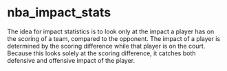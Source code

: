 # nba_impact_stats
The idea for impact statistics is to look only at the impact a player has on the scoring of a team, compared to the opponent.
The impact of a player is determined by the scoring difference while that player is on the court. Because this looks solely at the scoring difference, it catches both defensive and offensive impact of the player.
